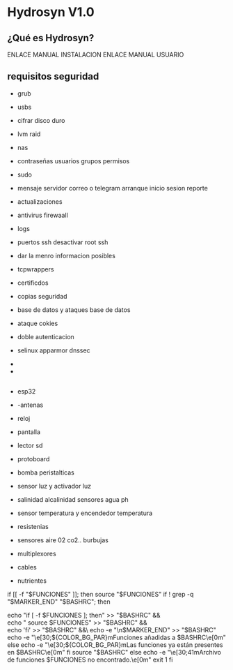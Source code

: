# Hydrosyn V1.0

## ¿Qué es Hydrosyn?


ENLACE MANUAL INSTALACION
ENLACE MANUAL USUARIO


## requisitos seguridad
- grub
- usbs
- cifrar disco duro
- lvm raid
- nas
- contraseñas usuarios grupos permisos
- sudo
- mensaje servidor correo o telegram arranque inicio sesion reporte
- actualizaciones
- antivirus firewaall
- logs
- puertos ssh desactivar root ssh
- dar la menro informacion posibles
- tcpwrappers
- certificdos
- copias seguridad
- base de datos y ataques base de datos
- ataque cokies
- doble autenticacion
- selinux apparmor dnssec
- 

- 
##
- esp32
- -antenas
- reloj
- pantalla
- lector sd

- protoboard

- bomba peristalticas
- sensor luz y activador luz
- salinidad alcalinidad sensores agua ph
- sensor temperatura y encendedor temperatura
- resistenias
- sensores aire 02 co2.. burbujas
- multiplexores
- cables

- nutrientes


if [[ -f "$FUNCIONES" ]]; then
  source "$FUNCIONES"
   if ! grep -q "$MARKER_END" "$BASHRC"; then
  
echo "if [ -f $FUNCIONES ]; then" >> "$BASHRC" && \
echo "    source $FUNCIONES" >> "$BASHRC" && \
echo 'fi' >> "$BASHRC" &&\
echo -e "\n$MARKER_END" >> "$BASHRC"
echo -e "\e[30;${COLOR_BG_PAR}mFunciones  añadidas a $BASHRC\e[0m"
else
echo -e "\e[30;${COLOR_BG_PAR}mLas funciones ya están presentes en $BASHRC\e[0m"
fi
source "$BASHRC"
else
 echo -e "\e[30;41mArchivo de funciones $FUNCIONES no encontrado.\e[0m"
  exit 1
fi



